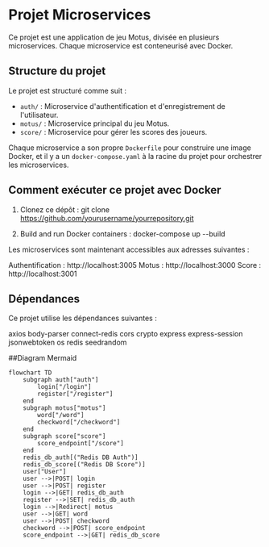 # Projet Microservices

Ce projet est une application de jeu Motus, divisée en plusieurs microservices. Chaque microservice est conteneurisé avec Docker.

## Structure du projet

Le projet est structuré comme suit :

- `auth/` : Microservice d'authentification et d'enregistrement de l'utilisateur.
- `motus/` : Microservice principal du jeu Motus.
- `score/` : Microservice pour gérer les scores des joueurs.

Chaque microservice a son propre `Dockerfile` pour construire une image Docker, et il y a un `docker-compose.yaml` à la racine du projet pour orchestrer les microservices.

## Comment exécuter ce projet avec Docker

1. Clonez ce dépôt :
git clone https://github.com/yourusername/yourrepository.git

2. Build and run Docker containers :
docker-compose up --build

Les microservices sont maintenant accessibles aux adresses suivantes :

Authentification : http://localhost:3005
Motus            : http://localhost:3000
Score            : http://localhost:3001


## Dépendances

Ce projet utilise les dépendances suivantes :

axios
body-parser
connect-redis
cors
crypto
express
express-session
jsonwebtoken
os
redis
seedrandom


##Diagram Mermaid
```mermaid
flowchart TD
    subgraph auth["auth"]
        login["/login"]
        register["/register"]
    end
    subgraph motus["motus"]
        word["/word"]
        checkword["/checkword"]
    end
    subgraph score["score"]
        score_endpoint["/score"]
    end
    redis_db_auth[("Redis DB Auth")]
    redis_db_score[("Redis DB Score")]
    user["User"]
    user -->|POST| login
    user -->|POST| register
    login -->|GET| redis_db_auth
    register -->|SET| redis_db_auth
    login -->|Redirect| motus
    user -->|GET| word
    user -->|POST| checkword
    checkword -->|POST| score_endpoint
    score_endpoint -->|GET| redis_db_score

